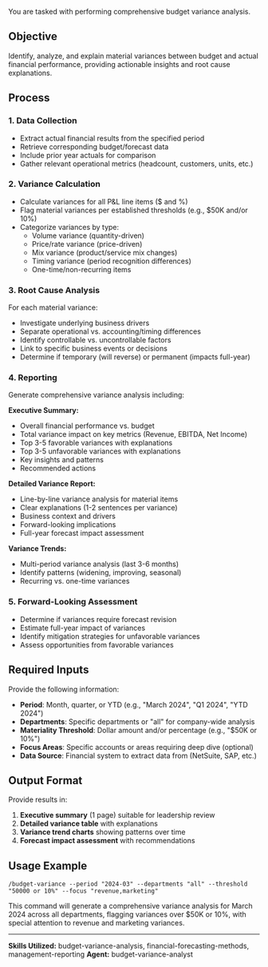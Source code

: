 You are tasked with performing comprehensive budget variance analysis.

## Objective
Identify, analyze, and explain material variances between budget and actual financial performance, providing actionable insights and root cause explanations.

## Process

### 1. Data Collection
- Extract actual financial results from the specified period
- Retrieve corresponding budget/forecast data
- Include prior year actuals for comparison
- Gather relevant operational metrics (headcount, customers, units, etc.)

### 2. Variance Calculation
- Calculate variances for all P&L line items ($ and %)
- Flag material variances per established thresholds (e.g., $50K and/or 10%)
- Categorize variances by type:
  - Volume variance (quantity-driven)
  - Price/rate variance (price-driven)
  - Mix variance (product/service mix changes)
  - Timing variance (period recognition differences)
  - One-time/non-recurring items

### 3. Root Cause Analysis
For each material variance:
- Investigate underlying business drivers
- Separate operational vs. accounting/timing differences
- Identify controllable vs. uncontrollable factors
- Link to specific business events or decisions
- Determine if temporary (will reverse) or permanent (impacts full-year)

### 4. Reporting
Generate comprehensive variance analysis including:

**Executive Summary:**
- Overall financial performance vs. budget
- Total variance impact on key metrics (Revenue, EBITDA, Net Income)
- Top 3-5 favorable variances with explanations
- Top 3-5 unfavorable variances with explanations
- Key insights and patterns
- Recommended actions

**Detailed Variance Report:**
- Line-by-line variance analysis for material items
- Clear explanations (1-2 sentences per variance)
- Business context and drivers
- Forward-looking implications
- Full-year forecast impact assessment

**Variance Trends:**
- Multi-period variance analysis (last 3-6 months)
- Identify patterns (widening, improving, seasonal)
- Recurring vs. one-time variances

### 5. Forward-Looking Assessment
- Determine if variances require forecast revision
- Estimate full-year impact of variances
- Identify mitigation strategies for unfavorable variances
- Assess opportunities from favorable variances

## Required Inputs
Provide the following information:
- **Period**: Month, quarter, or YTD (e.g., "March 2024", "Q1 2024", "YTD 2024")
- **Departments**: Specific departments or "all" for company-wide analysis
- **Materiality Threshold**: Dollar amount and/or percentage (e.g., "$50K or 10%")
- **Focus Areas**: Specific accounts or areas requiring deep dive (optional)
- **Data Source**: Financial system to extract data from (NetSuite, SAP, etc.)

## Output Format

Provide results in:
1. **Executive summary** (1 page) suitable for leadership review
2. **Detailed variance table** with explanations
3. **Variance trend charts** showing patterns over time
4. **Forecast impact assessment** with recommendations

## Usage Example
```
/budget-variance --period "2024-03" --departments "all" --threshold "50000 or 10%" --focus "revenue,marketing"
```

This command will generate a comprehensive variance analysis for March 2024 across all departments, flagging variances over $50K or 10%, with special attention to revenue and marketing variances.

---

**Skills Utilized:** budget-variance-analysis, financial-forecasting-methods, management-reporting
**Agent:** budget-variance-analyst
